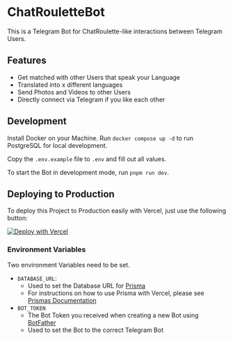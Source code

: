 # ChatRouletteBot

This is a Telegram Bot for ChatRoulette-like interactions between Telegram Users.

## Features

- Get matched with other Users that speak your Language
- Translated into x different languages
- Send Photos and Videos to other Users
- Directly connect via Telegram if you like each other

## Development

Install Docker on your Machine. Run `docker compose up -d` to run PostgreSQL for local development.

Copy the `.env.example` file to `.env` and fill out all values.

To start the Bot in development mode, run `pnpm run dev`.

## Deploying to Production

To deploy this Project to Production easily with Vercel, just use the following button:

[![Deploy with Vercel](https://vercel.com/button)](https://vercel.com/new/clone?repository-url=https%3A%2F%2Fgithub.com%2Fenyineer%2Fchatroulettebot%2Ftree%2Fmain)

### Environment Variables

Two environment Variables need to be set.

- `DATABASE_URL`:
  - Used to set the Database URL for [Prisma](https://prisma.io)
  - For instructions on how to use Prisma with Vercel, please see [Prismas Documentation](https://www.prisma.io/docs/guides/deployment/serverless/deploy-to-vercel)
- `BOT_TOKEN`
  - The Bot Token you received when creating a new Bot using [BotFather](https://t.me/botfather)
  - Used to set the Bot to the correct Telegram Bot